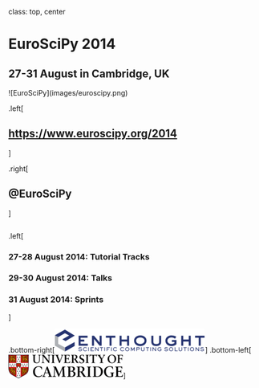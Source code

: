 class: top, center

<div class="euroscipy-title">

  <div>
    <h1>EuroSciPy 2014</h1>
    <h2>27-31 August in Cambridge, UK</h2>
  </div>

  <div class="euroscipy-logo">
![EuroSciPy](images/euroscipy.png)
  </div>

</div>

.left[

## https://www.euroscipy.org/2014

]

.right[

 ## @EuroSciPy

]

<div style="overflow: auto; width:100%;"/>

.left[

 ### 27-28 August 2014: Tutorial Tracks

 ### 29-30 August 2014: Talks

 ### 31 August 2014: Sprints

]

.bottom-right[![Enthought Logo](images/enthought-logo-wide-w-tag.png)]
.bottom-left[![Cambridge University Logo](images/uc.png)]
